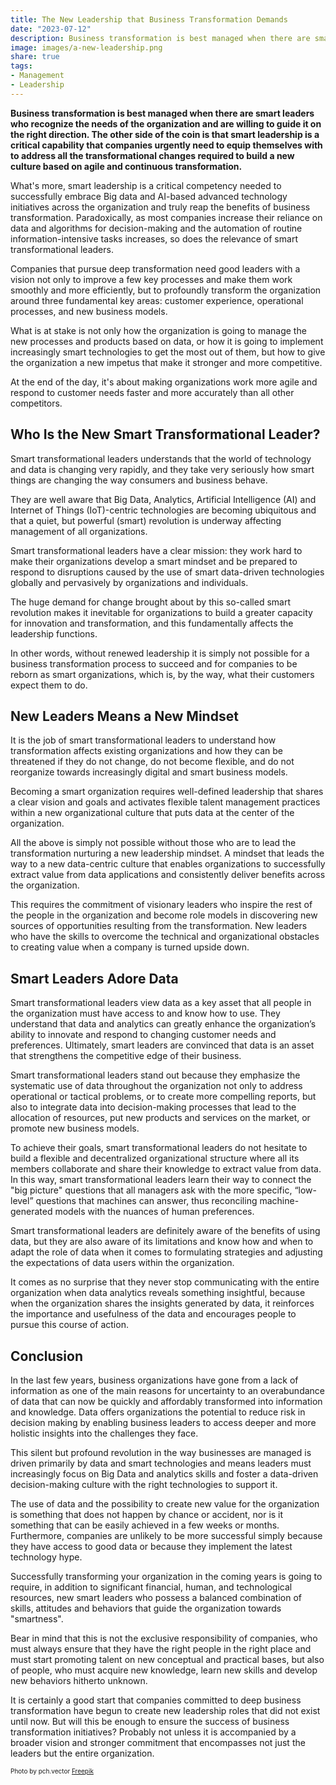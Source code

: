 ```yaml
---
title: The New Leadership that Business Transformation Demands
date: "2023-07-12"
description: Business transformation is best managed when there are smart leaders who recognize the needs of the organization and are willing to guide it on the right direction. Smart leadership is a critical capability that companies must put into practice when they set out to build a data-driven culture in the organization.
image: images/a-new-leadership.png
share: true
tags:
- Management
- Leadership
---
```

**Business transformation is best managed when there are smart leaders who recognize the needs of the organization and are willing to guide it on the right direction. The other side of the coin is that smart leadership is a critical capability that companies urgently need to equip themselves with to address all the transformational changes required to build a new culture based on agile and continuous transformation.**

What's more, smart leadership is a critical competency needed to successfully embrace Big data and AI-based advanced technology initiatives across the organization and truly reap the benefits of business transformation.
Paradoxically, as most companies increase their reliance on data and algorithms for decision-making and the automation of routine information-intensive tasks increases, so does the relevance of smart transformational leaders.

Companies that pursue deep transformation need good leaders with a vision not only to improve a few key processes and make them work smoothly and more efficiently, but to profoundly transform the organization around three fundamental key areas: customer experience, operational processes, and new business models. 

What is at stake is not only how the organization is going to manage the new processes and products based on data, or how it is going to implement increasingly smart technologies to get the most out of them, but how to give the organization a new impetus that make it stronger and more competitive.

At the end of the day, it's about making organizations work more agile and respond to customer needs faster and more accurately than all other competitors.

## Who Is the New Smart Transformational Leader?

Smart transformational leaders understands that the world of technology and data is changing very rapidly, and they take very seriously how smart things are changing the way consumers and business behave.

They are well aware that Big Data, Analytics, Artificial Intelligence (AI) and Internet of Things (IoT)-centric technologies are becoming ubiquitous and that a quiet, but powerful (smart) revolution is underway affecting management of all organizations.

Smart transformational leaders have a clear mission: they work hard to make their organizations develop a smart mindset and be prepared to respond to disruptions caused by the use of smart data-driven technologies globally and pervasively by organizations and individuals.

The huge demand for change brought about by this so-called smart revolution makes it inevitable for organizations to build a greater capacity for innovation and transformation, and this fundamentally affects the leadership functions.

In other words, without renewed leadership it is simply not possible for a business transformation process to succeed and for companies to be reborn as smart organizations, which is, by the way, what their customers expect them to do.

## New Leaders Means a New Mindset
It is the job of smart transformational leaders to understand how transformation affects existing organizations and how they can be threatened if they do not change, do not become flexible, and do not reorganize towards increasingly digital and smart business models.

Becoming a smart organization requires well-defined leadership that shares a clear vision and goals and activates flexible talent management practices within a new organizational culture that puts data at the center of the organization.

All the above is simply not possible without those who are to lead the transformation nurturing a new leadership mindset. A mindset that leads the way to a new data-centric culture that enables organizations to successfully extract value from data applications and consistently deliver benefits across the organization.

This requires the commitment of visionary leaders who inspire the rest of the people in the organization and become role models in discovering new sources of opportunities resulting from the transformation. New leaders who have the skills to overcome the technical and organizational obstacles to creating value when a company is turned upside down.

## Smart Leaders Adore Data
Smart transformational leaders view data as a key asset that all people in the organization must have access to and know how to use. They understand that data and analytics can greatly enhance the organization’s ability to innovate and respond to changing customer needs and preferences. Ultimately, smart leaders are convinced that data is an asset that strengthens the competitive edge of their business.

Smart transformational leaders stand out because they emphasize the systematic use of data throughout the organization not only to address operational or tactical problems, or to create more compelling reports, but also to integrate data into decision-making processes that lead to the allocation of resources, put new products and services on the market, or promote new business models.

To achieve their goals, smart transformational leaders do not hesitate to build a flexible and decentralized organizational structure where all its members collaborate and share their knowledge to extract value from data. In this way, smart transformational leaders learn their way to connect the "big picture" questions that all managers ask with the more specific, “low-level” questions that machines can answer, thus reconciling machine-generated models with the nuances of human preferences.

Smart transformational leaders are definitely aware of the benefits of using data, but they are also aware of its limitations and know how and when to adapt the role of data when it comes to formulating strategies and adjusting the expectations of data users within the organization.

It comes as no surprise that they never stop communicating with the entire organization when data analytics reveals something insightful, because when the organization shares the insights generated by data, it reinforces the importance and usefulness of the data and encourages people to pursue this course of action.

## Conclusion
In the last few years, business organizations have gone from a lack of information as one of the main reasons for uncertainty to an overabundance of data that can now be quickly and affordably transformed into information and knowledge. Data offers organizations the potential to reduce risk in decision making by enabling business leaders to access deeper and more holistic insights into the challenges they face.

This silent but profound revolution in the way businesses are managed is driven primarily by data and smart technologies and means leaders must increasingly focus on Big Data and analytics skills and foster a data-driven decision-making culture with the right technologies to support it.

The use of data and the possibility to create new value for the organization is something that does not happen by chance or accident, nor is it something that can be easily achieved in a few weeks or months. Furthermore, companies are unlikely to be more successful simply because they have access to good data or because they implement the latest technology hype.  

Successfully transforming your organization in the coming years is going to require, in addition to significant financial, human, and technological resources, new smart leaders who possess a balanced combination of skills, attitudes and behaviors that guide the organization towards "smartness".

Bear in mind that this is not the exclusive responsibility of companies, who must always ensure that they have the right people in the right place and must start promoting talent on new conceptual and practical bases, but also of people, who must acquire new knowledge, learn new skills and develop new behaviors hitherto unknown.

It is certainly a good start that companies committed to deep business transformation have begun to create new leadership roles that did not exist until now. But will this be enough to ensure the success of business transformation initiatives? Probably not unless it is accompanied by a broader vision and stronger commitment that encompasses not just the leaders but the entire organization.

<p style= "font-size:10px;">Photo by pch.vector <a href="https://www.freepik.es/vector-gratis/bote-remos-equipo-negocios_6974857.htm#query=leadership&position=33&from_view=search&track=sph#position=33&query=leadership" target="_blank">Freepik</a></p>